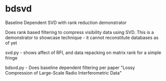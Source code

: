 # bdsvd
Baseline Dependent SVD with rank reduction demonstrator

Does rank based filtering to compress visibility data using SVD. This is a demonstrator to showcase technique - it cannot reconstitute databases as of yet

svd.py - shows affect of RFI, and data repacking on matrix rank for a simple fringe

bdsvd.py - Does baseline dependent filtering per paper "Lossy Compression of Large-Scale Radio Interferometric Data"
